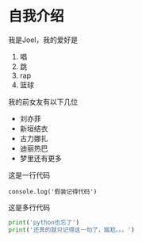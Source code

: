 # 自我介绍

我是Joel，我的爱好是

1. 唱
2. 跳 
3. rap
4. 篮球
   
我的前女友有以下几位

* 刘亦菲
* 新垣结衣
* 古力娜扎
* 迪丽热巴
* 梦里还有更多
  
这是一行代码

`
console.log('假装记得代码')
`

这是多行代码
```python
print('python也忘了')
print('还真的就只记得这一句了，尴尬。。。')
```
